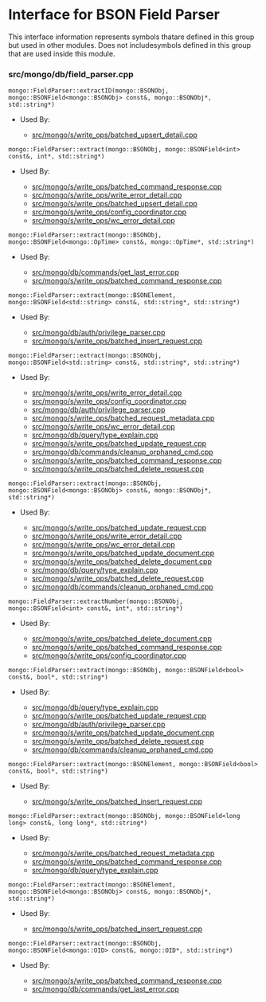 
# Interface for BSON Field Parser
This interface information represents symbols thatare defined in this group but used in other modules.  Does not includesymbols defined in this group that are used inside this module.

### src/mongo/db/field\_parser.cpp

<div></div>

    mongo::FieldParser::extractID(mongo::BSONObj, mongo::BSONField<mongo::BSONObj> const&, mongo::BSONObj*, std::string*)

- Used By:

    - [src/mongo/s/write\_ops/batched\_upsert\_detail.cpp](../../../network/write\_command\_schema)

<div></div>

    mongo::FieldParser::extract(mongo::BSONObj, mongo::BSONField<int> const&, int*, std::string*)

- Used By:

    - [src/mongo/s/write\_ops/batched\_command\_response.cpp](../../../network/write\_command\_schema)
    - [src/mongo/s/write\_ops/write\_error\_detail.cpp](../../../network/write\_command\_schema)
    - [src/mongo/s/write\_ops/batched\_upsert\_detail.cpp](../../../network/write\_command\_schema)
    - [src/mongo/s/write\_ops/config\_coordinator.cpp](../../../network/write\_commands)
    - [src/mongo/s/write\_ops/wc\_error\_detail.cpp](../../../network/write\_command\_schema)

<div></div>

    mongo::FieldParser::extract(mongo::BSONObj, mongo::BSONField<mongo::OpTime> const&, mongo::OpTime*, std::string*)

- Used By:

    - [src/mongo/db/commands/get\_last\_error.cpp](../../../queries/database\_commands)
    - [src/mongo/s/write\_ops/batched\_command\_response.cpp](../../../network/write\_command\_schema)

<div></div>

    mongo::FieldParser::extract(mongo::BSONElement, mongo::BSONField<std::string> const&, std::string*, std::string*)

- Used By:

    - [src/mongo/db/auth/privilege\_parser.cpp](../../../security/authorization)
    - [src/mongo/s/write\_ops/batched\_insert\_request.cpp](../../../network/write\_command\_schema)

<div></div>

    mongo::FieldParser::extract(mongo::BSONObj, mongo::BSONField<std::string> const&, std::string*, std::string*)

- Used By:

    - [src/mongo/s/write\_ops/write\_error\_detail.cpp](../../../network/write\_command\_schema)
    - [src/mongo/s/write\_ops/config\_coordinator.cpp](../../../network/write\_commands)
    - [src/mongo/db/auth/privilege\_parser.cpp](../../../security/authorization)
    - [src/mongo/s/write\_ops/batched\_request\_metadata.cpp](../../../network/write\_command\_schema)
    - [src/mongo/s/write\_ops/wc\_error\_detail.cpp](../../../network/write\_command\_schema)
    - [src/mongo/db/query/type\_explain.cpp](../../../queries/core\_query\_system)
    - [src/mongo/s/write\_ops/batched\_update\_request.cpp](../../../network/write\_command\_schema)
    - [src/mongo/db/commands/cleanup\_orphaned\_cmd.cpp](../../../queries/database\_commands)
    - [src/mongo/s/write\_ops/batched\_command\_response.cpp](../../../network/write\_command\_schema)
    - [src/mongo/s/write\_ops/batched\_delete\_request.cpp](../../../network/write\_command\_schema)

<div></div>

    mongo::FieldParser::extract(mongo::BSONObj, mongo::BSONField<mongo::BSONObj> const&, mongo::BSONObj*, std::string*)

- Used By:

    - [src/mongo/s/write\_ops/batched\_update\_request.cpp](../../../network/write\_command\_schema)
    - [src/mongo/s/write\_ops/write\_error\_detail.cpp](../../../network/write\_command\_schema)
    - [src/mongo/s/write\_ops/wc\_error\_detail.cpp](../../../network/write\_command\_schema)
    - [src/mongo/s/write\_ops/batched\_update\_document.cpp](../../../network/write\_command\_schema)
    - [src/mongo/s/write\_ops/batched\_delete\_document.cpp](../../../network/write\_command\_schema)
    - [src/mongo/db/query/type\_explain.cpp](../../../queries/core\_query\_system)
    - [src/mongo/s/write\_ops/batched\_delete\_request.cpp](../../../network/write\_command\_schema)
    - [src/mongo/db/commands/cleanup\_orphaned\_cmd.cpp](../../../queries/database\_commands)

<div></div>

    mongo::FieldParser::extractNumber(mongo::BSONObj, mongo::BSONField<int> const&, int*, std::string*)

- Used By:

    - [src/mongo/s/write\_ops/batched\_delete\_document.cpp](../../../network/write\_command\_schema)
    - [src/mongo/s/write\_ops/batched\_command\_response.cpp](../../../network/write\_command\_schema)
    - [src/mongo/s/write\_ops/config\_coordinator.cpp](../../../network/write\_commands)

<div></div>

    mongo::FieldParser::extract(mongo::BSONObj, mongo::BSONField<bool> const&, bool*, std::string*)

- Used By:

    - [src/mongo/db/query/type\_explain.cpp](../../../queries/core\_query\_system)
    - [src/mongo/s/write\_ops/batched\_update\_request.cpp](../../../network/write\_command\_schema)
    - [src/mongo/db/auth/privilege\_parser.cpp](../../../security/authorization)
    - [src/mongo/s/write\_ops/batched\_update\_document.cpp](../../../network/write\_command\_schema)
    - [src/mongo/s/write\_ops/batched\_delete\_request.cpp](../../../network/write\_command\_schema)
    - [src/mongo/db/commands/cleanup\_orphaned\_cmd.cpp](../../../queries/database\_commands)

<div></div>

    mongo::FieldParser::extract(mongo::BSONElement, mongo::BSONField<bool> const&, bool*, std::string*)

- Used By:

    - [src/mongo/s/write\_ops/batched\_insert\_request.cpp](../../../network/write\_command\_schema)

<div></div>

    mongo::FieldParser::extract(mongo::BSONObj, mongo::BSONField<long long> const&, long long*, std::string*)

- Used By:

    - [src/mongo/s/write\_ops/batched\_request\_metadata.cpp](../../../network/write\_command\_schema)
    - [src/mongo/s/write\_ops/batched\_command\_response.cpp](../../../network/write\_command\_schema)
    - [src/mongo/db/query/type\_explain.cpp](../../../queries/core\_query\_system)

<div></div>

    mongo::FieldParser::extract(mongo::BSONElement, mongo::BSONField<mongo::BSONObj> const&, mongo::BSONObj*, std::string*)

- Used By:

    - [src/mongo/s/write\_ops/batched\_insert\_request.cpp](../../../network/write\_command\_schema)

<div></div>

    mongo::FieldParser::extract(mongo::BSONObj, mongo::BSONField<mongo::OID> const&, mongo::OID*, std::string*)

- Used By:

    - [src/mongo/s/write\_ops/batched\_command\_response.cpp](../../../network/write\_command\_schema)
    - [src/mongo/db/commands/get\_last\_error.cpp](../../../queries/database\_commands)
